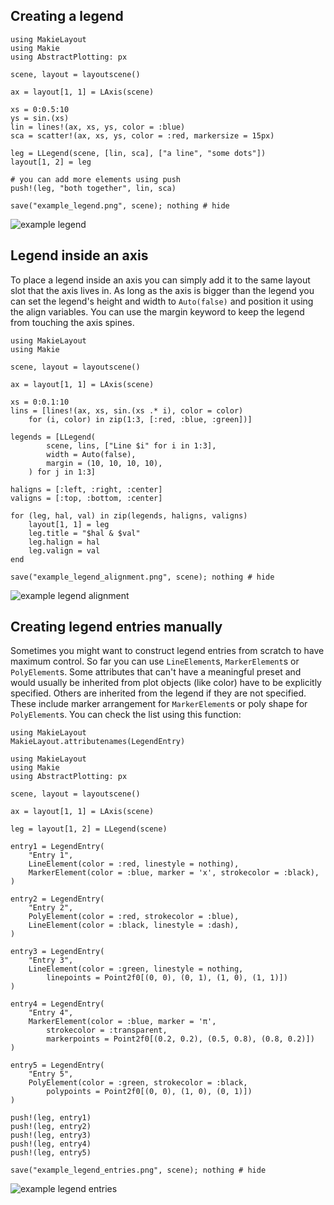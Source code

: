 ## Creating a legend

```@example
using MakieLayout
using Makie
using AbstractPlotting: px

scene, layout = layoutscene()

ax = layout[1, 1] = LAxis(scene)

xs = 0:0.5:10
ys = sin.(xs)
lin = lines!(ax, xs, ys, color = :blue)
sca = scatter!(ax, xs, ys, color = :red, markersize = 15px)

leg = LLegend(scene, [lin, sca], ["a line", "some dots"])
layout[1, 2] = leg

# you can add more elements using push
push!(leg, "both together", lin, sca)

save("example_legend.png", scene); nothing # hide
```

![example legend](example_legend.png)


## Legend inside an axis

To place a legend inside an axis you can simply add it to the same layout slot
that the axis lives in. As long as the axis is bigger than the legend you can
set the legend's height and width to `Auto(false)` and position it using the align
variables. You can use the margin keyword to keep the legend from touching the axis
spines.

```@example
using MakieLayout
using Makie

scene, layout = layoutscene()

ax = layout[1, 1] = LAxis(scene)

xs = 0:0.1:10
lins = [lines!(ax, xs, sin.(xs .* i), color = color)
    for (i, color) in zip(1:3, [:red, :blue, :green])]

legends = [LLegend(
        scene, lins, ["Line $i" for i in 1:3],
        width = Auto(false),
        margin = (10, 10, 10, 10),
    ) for j in 1:3]

haligns = [:left, :right, :center]
valigns = [:top, :bottom, :center]

for (leg, hal, val) in zip(legends, haligns, valigns)
    layout[1, 1] = leg
    leg.title = "$hal & $val"
    leg.halign = hal
    leg.valign = val
end

save("example_legend_alignment.png", scene); nothing # hide
```

![example legend alignment](example_legend_alignment.png)


## Creating legend entries manually

Sometimes you might want to construct legend entries from scratch to have maximum
control. So far you can use `LineElement`s, `MarkerElement`s or `PolyElement`s.
Some attributes that can't have a meaningful preset and would usually be inherited
from plot objects (like color) have to be explicitly specified. Others are
inherited from the legend if they are not specified. These include marker
arrangement for `MarkerElement`s or poly shape for `PolyElement`s. You can check
the list using this function:

```@example
using MakieLayout
MakieLayout.attributenames(LegendEntry)
```


```@example
using MakieLayout
using Makie
using AbstractPlotting: px

scene, layout = layoutscene()

ax = layout[1, 1] = LAxis(scene)

leg = layout[1, 2] = LLegend(scene)

entry1 = LegendEntry(
    "Entry 1",
    LineElement(color = :red, linestyle = nothing),
    MarkerElement(color = :blue, marker = 'x', strokecolor = :black),
)

entry2 = LegendEntry(
    "Entry 2",
    PolyElement(color = :red, strokecolor = :blue),
    LineElement(color = :black, linestyle = :dash),
)

entry3 = LegendEntry(
    "Entry 3",
    LineElement(color = :green, linestyle = nothing,
        linepoints = Point2f0[(0, 0), (0, 1), (1, 0), (1, 1)])
)

entry4 = LegendEntry(
    "Entry 4",
    MarkerElement(color = :blue, marker = 'π',
        strokecolor = :transparent,
        markerpoints = Point2f0[(0.2, 0.2), (0.5, 0.8), (0.8, 0.2)])
)

entry5 = LegendEntry(
    "Entry 5",
    PolyElement(color = :green, strokecolor = :black,
        polypoints = Point2f0[(0, 0), (1, 0), (0, 1)])
)

push!(leg, entry1)
push!(leg, entry2)
push!(leg, entry3)
push!(leg, entry4)
push!(leg, entry5)

save("example_legend_entries.png", scene); nothing # hide
```

![example legend entries](example_legend_entries.png)
